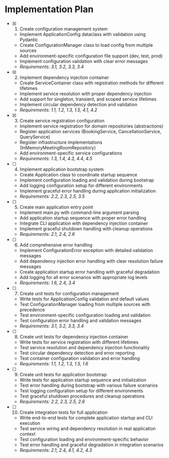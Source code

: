 # Implementation Plan

- [x] 1. Create configuration management system
  - Implement ApplicationConfig dataclass with validation using Pydantic
  - Create ConfigurationManager class to load config from multiple sources
  - Add environment-specific configuration file support (dev, test, prod)
  - Implement configuration validation with clear error messages
  - _Requirements: 3.1, 3.2, 3.3, 3.4_

- [x] 2. Implement dependency injection container
  - Create ServiceContainer class with registration methods for different lifetimes
  - Implement service resolution with proper dependency injection
  - Add support for singleton, transient, and scoped service lifetimes
  - Implement circular dependency detection and validation
  - _Requirements: 1.1, 1.2, 1.3, 1.5, 4.1, 4.2_

- [x] 3. Create service registration configuration
  - Implement service registration for domain repositories (abstractions)
  - Register application services (BookingService, CancellationService, QueryService)
  - Register infrastructure implementations (InMemoryMeetingRoomRepository)
  - Add environment-specific service configurations
  - _Requirements: 1.3, 1.4, 4.3, 4.4, 4.5_

- [ ] 4. Implement application bootstrap system
  - Create Application class to coordinate startup sequence
  - Implement configuration loading and validation during bootstrap
  - Add logging configuration setup for different environments
  - Implement graceful error handling during application initialization
  - _Requirements: 2.2, 2.3, 2.5, 3.5_

- [ ] 5. Create main application entry point
  - Implement main.py with command-line argument parsing
  - Add application startup sequence with proper error handling
  - Integrate CLI application with dependency injection container
  - Implement graceful shutdown handling with cleanup operations
  - _Requirements: 2.1, 2.4, 2.6_

- [ ] 6. Add comprehensive error handling
  - Implement ConfigurationError exception with detailed validation messages
  - Add dependency injection error handling with clear resolution failure messages
  - Create application startup error handling with graceful degradation
  - Add logging for all error scenarios with appropriate log levels
  - _Requirements: 1.6, 2.4, 3.4_

- [ ] 7. Create unit tests for configuration management
  - Write tests for ApplicationConfig validation and default values
  - Test ConfigurationManager loading from multiple sources with precedence
  - Test environment-specific configuration loading and validation
  - Test configuration error handling and validation messages
  - _Requirements: 3.1, 3.2, 3.3, 3.4_

- [ ] 8. Create unit tests for dependency injection container
  - Write tests for service registration with different lifetimes
  - Test service resolution and dependency injection functionality
  - Test circular dependency detection and error reporting
  - Test container configuration validation and error handling
  - _Requirements: 1.1, 1.2, 1.3, 1.5, 1.6_

- [ ] 9. Create unit tests for application bootstrap
  - Write tests for application startup sequence and initialization
  - Test error handling during bootstrap with various failure scenarios
  - Test logging configuration setup for different environments
  - Test graceful shutdown procedures and cleanup operations
  - _Requirements: 2.2, 2.3, 2.5, 2.6_

- [ ] 10. Create integration tests for full application
  - Write end-to-end tests for complete application startup and CLI execution
  - Test service wiring and dependency resolution in real application context
  - Test configuration loading and environment-specific behavior
  - Test error handling and graceful degradation in integration scenarios
  - _Requirements: 2.1, 2.4, 4.1, 4.2, 4.3_